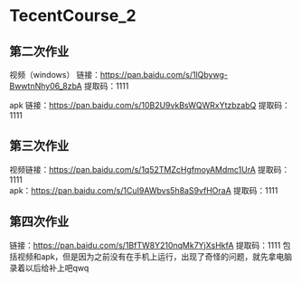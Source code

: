 # TecentCourse_2

## 第二次作业
视频（windows）
链接：https://pan.baidu.com/s/1lQbywg-BwwtnNhy06_8zbA 
提取码：1111 
<br>

apk
链接：https://pan.baidu.com/s/10B2U9vkBsWQWRxYtzbzabQ 
提取码：1111 


## 第三次作业
视频链接：https://pan.baidu.com/s/1q52TMZcHgfmoyAMdmc1UrA 
提取码：1111 
<br>
apk：https://pan.baidu.com/s/1CuI9AWbvs5h8aS9vfHOraA 
提取码：1111 

## 第四次作业
链接：https://pan.baidu.com/s/1BfTW8Y210nqMk7YjXsHkfA 
提取码：1111 
包括视频和apk，但是因为之前没有在手机上运行，出现了奇怪的问题，就先拿电脑录着以后给补上吧qwq
